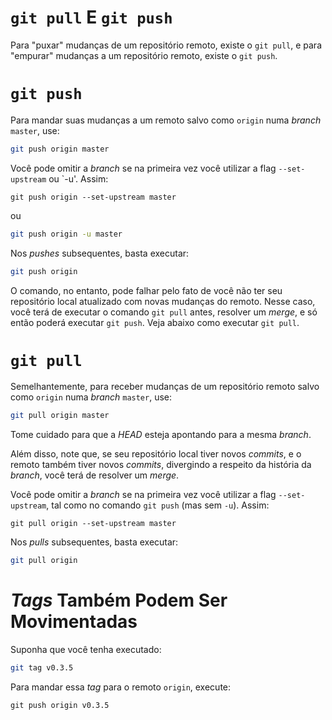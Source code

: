 # `git pull` E `git push`

Para "puxar" mudanças de um repositório remoto, existe o `git pull`, e para
"empurar" mudanças a um repositório remoto, existe o `git push`.

# `git push`

Para mandar suas mudanças a um remoto salvo como `origin` numa _branch_
`master`, use:
```sh
git push origin master
```

Você pode omitir a _branch_ se na primeira vez você utilizar a flag
`--set-upstream` ou `-u'. Assim:

```
git push origin --set-upstream master
```
ou
```sh
git push origin -u master
```

Nos _pushes_ subsequentes, basta executar:

```sh
git push origin
```

O comando, no entanto, pode falhar pelo fato de você não ter seu repositório
local atualizado com novas mudanças do remoto. Nesse caso, você terá de executar
o comando `git pull` antes, resolver um _merge_, e só então poderá executar
`git push`. Veja abaixo como executar `git pull`.

# `git pull`

Semelhantemente, para receber mudanças de um repositório remoto salvo como
`origin` numa _branch_ `master`, use:
```sh
git pull origin master
```

Tome cuidado para que a _HEAD_ esteja apontando para a mesma _branch_.

Além disso, note que, se seu repositório local tiver novos _commits_, e o remoto
também tiver novos _commits_, divergindo a respeito da história da _branch_,
você terá de resolver um _merge_.  

Você pode omitir a _branch_ se na primeira vez você utilizar a flag
`--set-upstream`, tal como no comando `git push` (mas sem `-u`). Assim:

```
git pull origin --set-upstream master
```

Nos _pulls_ subsequentes, basta executar:

```sh
git pull origin
```

# _Tags_ Também Podem Ser Movimentadas

Suponha que você tenha executado:
```sh
git tag v0.3.5
```

Para mandar essa _tag_ para o remoto `origin`, execute:
```
git push origin v0.3.5
```
